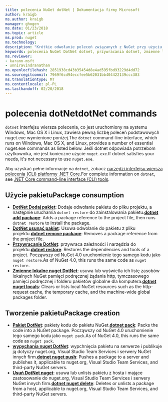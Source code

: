 ```yaml
---
title: polecenia NuGet dotNet | Dokumentacja firmy Microsoft
author: kraigb
ms.author: kraigb
manager: ghogen
ms.date: 01/23/2018
ms.topic: article
ms.prod: nuget
ms.technology: 
description: "Krótkie odwołanie poleceń związanych z NuGet przy użyciu interfejsu wiersza polecenia platformy dotnet."
keywords: polecenia NuGet DotNet dotnet, przywracania dotnet, zmienne lokalne nuget dotnet, dotnet nuget wypychania, pakowanie dotnet nuget delete
ms.reviewer:
- karann-msft
- unniravindranathan
ms.openlocfilehash: 2851938cd43b35454d8e4ad595fbd93229d4dd72
ms.sourcegitcommit: 7969f6cd94eccfee5b62031bb404422139ccc383
ms.translationtype: MT
ms.contentlocale: pl-PL
ms.lasthandoff: 02/20/2018
---
```

# <a name="dotnet-commands"></a><span data-ttu-id="d8256-104">polecenia dotNet</span><span class="sxs-lookup"><span data-stu-id="d8256-104">dotNet commands</span></span>

<span data-ttu-id="d8256-105">`dotnet` Interfejsu wiersza polecenia, co jest uruchomiony na systemu Windows, Mac OS X i Linux, zawiera pewną liczbę poleceń podstawowych nuget.exe wymienione poniżej.</span><span class="sxs-lookup"><span data-stu-id="d8256-105">The `dotnet` command-line interface, which runs on Windows, Mac OS X, and Linux, provides a number of essential nuget.exe commands as listed below.</span></span> <span data-ttu-id="d8256-106">Jeśli dotnet odpowiada potrzebom użytkownika, nie jest konieczne użycie `nuget.exe`.</span><span class="sxs-lookup"><span data-stu-id="d8256-106">If dotnet satisfies your needs, it's not necessary to use `nuget.exe`.</span></span>

<span data-ttu-id="d8256-107">Aby uzyskać pełne informacje na `dotnet`, zobacz [narzędzi interfejsu wiersza polecenia (CLI) platformy .NET Core](/dotnet/core/tools/?tabs=netcore2x).</span><span class="sxs-lookup"><span data-stu-id="d8256-107">For complete information on `dotnet`, see [.NET Core command-line interface (CLI) tools](/dotnet/core/tools/?tabs=netcore2x).</span></span>

## <a name="package-consumption"></a><span data-ttu-id="d8256-108">Użycie pakietu</span><span class="sxs-lookup"><span data-stu-id="d8256-108">Package consumption</span></span>

- <span data-ttu-id="d8256-109">[**DotNet Dodaj pakiet**](/dotnet/core/tools/dotnet-add-package): Dodaje odwołanie pakietu do pliku projektu, a następnie uruchamia `dotnet restore` do zainstalowania pakietu.</span><span class="sxs-lookup"><span data-stu-id="d8256-109">[**dotnet add package**](/dotnet/core/tools/dotnet-add-package): Adds a package reference to the project file, then runs `dotnet restore` to install the package.</span></span>
- <span data-ttu-id="d8256-110">[**DotNet usunąć pakiet**](/dotnet/core/tools/dotnet-remove-package): Usuwa odwołanie do pakietu z pliku projektu.</span><span class="sxs-lookup"><span data-stu-id="d8256-110">[**dotnet remove package**](/dotnet/core/tools/dotnet-remove-package): Removes a package reference from the project file.</span></span>
- <span data-ttu-id="d8256-111">[**Przywracanie DotNet**](/dotnet/core/tools/dotnet-restore?tabs=netcore2x): przywraca zależności i narzędzia do projektu.</span><span class="sxs-lookup"><span data-stu-id="d8256-111">[**dotnet restore**](/dotnet/core/tools/dotnet-restore?tabs=netcore2x): Restores the dependencies and tools of a project.</span></span> <span data-ttu-id="d8256-112">Począwszy od NuGet 4.0 uruchomienie tego samego kodu jako `nuget restore`.</span><span class="sxs-lookup"><span data-stu-id="d8256-112">As of NuGet 4.0, this runs the same code as `nuget restore`.</span></span>
- <span data-ttu-id="d8256-113">[**Zmienne lokalne nuget DotNet**](/dotnet/core/tools/dotnet-nuget-locals): usuwa lub wyświetla ich listę zasobów lokalnych NuGet pamięci podręcznej żądania http, tymczasowego pamięci podręcznej i folderu pakietów globalne dla komputera.</span><span class="sxs-lookup"><span data-stu-id="d8256-113">[**dotnet nuget locals**](/dotnet/core/tools/dotnet-nuget-locals): Clears or lists local NuGet resources such as the http-request cache, the temporary cache, and the machine-wide global packages folder.</span></span>

## <a name="package-creation"></a><span data-ttu-id="d8256-114">Tworzenie pakietu</span><span class="sxs-lookup"><span data-stu-id="d8256-114">Package creation</span></span>

- <span data-ttu-id="d8256-115">[**Pakiet DotNet**](/dotnet/core/tools/dotnet-pack?tabs=netcore2x): pakiety kodu do pakietu NuGet.</span><span class="sxs-lookup"><span data-stu-id="d8256-115">[**dotnet pack**](/dotnet/core/tools/dotnet-pack?tabs=netcore2x): Packs the code into a NuGet package.</span></span> <span data-ttu-id="d8256-116">Począwszy od NuGet 4.0 uruchomienie tego samego kodu jako `nuget pack`.</span><span class="sxs-lookup"><span data-stu-id="d8256-116">As of NuGet 4.0, this runs the same code as `nuget pack`.</span></span>
- <span data-ttu-id="d8256-117">[**wypychania nuget DotNet**](/dotnet/core/tools/dotnet-nuget-push): wypchnięcia pakietu na serwerze i publikuje ją dotyczy nuget.org, Visual Studio Team Services i serwery NuGet innych firm.</span><span class="sxs-lookup"><span data-stu-id="d8256-117">[**dotnet nuget push**](/dotnet/core/tools/dotnet-nuget-push): Pushes a package to a server and publishes it, applicable to nuget.org, Visual Studio Team Services, and third-party NuGet servers.</span></span>
- <span data-ttu-id="d8256-118">[**Usuń DotNet nuget**](/dotnet/core/tools/dotnet-nuget-delete): usuwa lub unlists pakietu z hosta i mające zastosowanie do nuget.org, Visual Studio Team Services i serwery NuGet innych firm.</span><span class="sxs-lookup"><span data-stu-id="d8256-118">[**dotnet nuget delete**](/dotnet/core/tools/dotnet-nuget-delete): Deletes or unlists a package from a host, applicable to nuget.org, Visual Studio Team Services, and third-party NuGet servers.</span></span>
